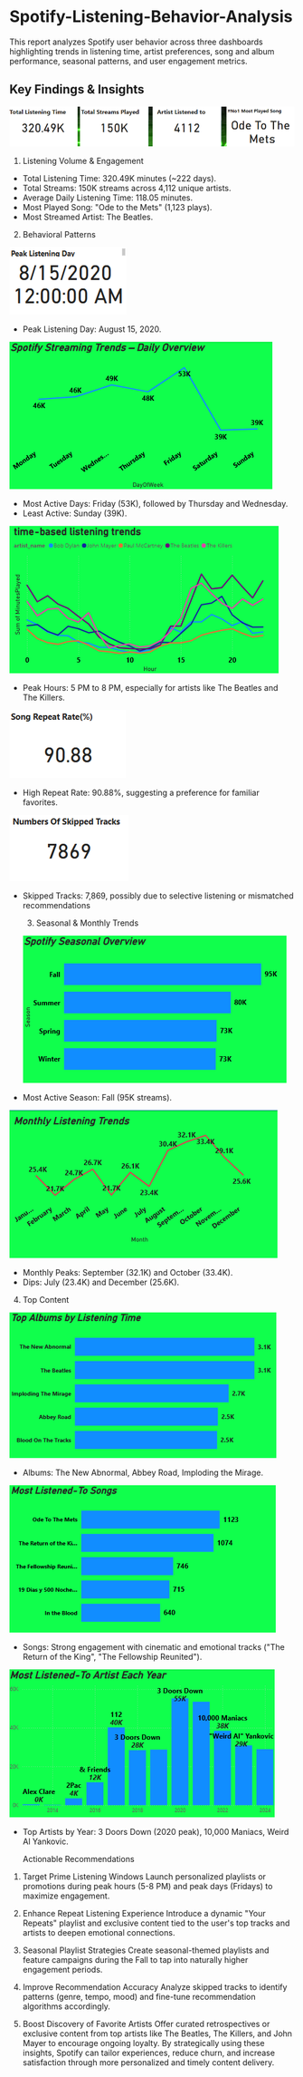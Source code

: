 # Spotify-Listening-Behavior-Analysis
This report analyzes Spotify user behavior across three dashboards highlighting trends in listening time, artist preferences, song and album performance, seasonal patterns, and user engagement metrics.

## Key Findings & Insights


![](https://github.com/Ani-Favour/Spotify-Listening-Behavior-Analysis/blob/main/Listening%20Volume%20%26%20Engagement.png)
1. Listening Volume & Engagement
 - Total Listening Time: 320.49K minutes (~222 days).
 - Total Streams: 150K streams across 4,112 unique artists.
 - Average Daily Listening Time: 118.05 minutes.
 - Most Played Song: "Ode to the Mets" (1,123 plays).
 - Most Streamed Artist: The Beatles.


   
2. Behavioral Patterns
 
 
 ![](https://github.com/Ani-Favour/Spotify-Listening-Behavior-Analysis/blob/main/Peak%20Listening%20Day.png)
 - Peak Listening Day: August 15, 2020.


![](https://github.com/Ani-Favour/Spotify-Listening-Behavior-Analysis/blob/main/Spotify%20Daily%20Overview-Trends.png)
 - Most Active Days: Friday (53K), followed by Thursday and Wednesday.
 - Least Active: Sunday (39K).



![](https://github.com/Ani-Favour/Spotify-Listening-Behavior-Analysis/blob/main/Time%20Based%20Trends.png)
 - Peak Hours: 5 PM to 8 PM, especially for artists like The Beatles and The Killers.

![](https://github.com/Ani-Favour/Spotify-Listening-Behavior-Analysis/blob/main/Song%20Repeat%20Rate(%25).png)
 - High Repeat Rate: 90.88%, suggesting a preference for familiar favorites.

  ![](https://github.com/Ani-Favour/Spotify-Listening-Behavior-Analysis/blob/main/Numbers%20of%20skipped%20Tracks.png)
 - Skipped Tracks: 7,869, possibly due to selective listening or mismatched recommendations

   3. Seasonal & Monthly Trends
  




   ![](https://github.com/Ani-Favour/Spotify-Listening-Behavior-Analysis/blob/main/Seasonal%20Trends.png)
 - Most Active Season: Fall (95K streams).





![](https://github.com/Ani-Favour/Spotify-Listening-Behavior-Analysis/blob/main/Monthly%20Listening%20Trend.png)
 - Monthly Peaks: September (32.1K) and October (33.4K).
 - Dips: July (23.4K) and December (25.6K).




4. Top Content




 ![](https://github.com/Ani-Favour/Spotify-Listening-Behavior-Analysis/blob/main/Top%20Albums%20By%20Listening%20Time.png)
 - Albums: The New Abnormal, Abbey Road, Imploding the Mirage.



 ![](https://github.com/Ani-Favour/Spotify-Listening-Behavior-Analysis/blob/main/Most%20Listened%20to%20song.png)
 - Songs: Strong engagement with cinematic and emotional tracks ("The Return of the King", "The
Fellowship Reunited").




![](https://github.com/Ani-Favour/Spotify-Listening-Behavior-Analysis/blob/main/Most%20Listened%20to%20Artist%20Each%20Year.png)
 - Top Artists by Year: 3 Doors Down (2020 peak), 10,000 Maniacs, Weird Al Yankovic.

   Actionable Recommendations
1. Target Prime Listening Windows
 Launch personalized playlists or promotions during peak hours (5-8 PM) and peak days (Fridays)
to maximize engagement.
2. Enhance Repeat Listening Experience
 Introduce a dynamic "Your Repeats" playlist and exclusive content tied to the user's top tracks and
artists to deepen emotional connections.
3. Seasonal Playlist Strategies
 Create seasonal-themed playlists and feature campaigns during the Fall to tap into naturally
higher engagement periods.
4. Improve Recommendation Accuracy
  Analyze skipped tracks to identify patterns (genre, tempo, mood) and fine-tune recommendation
algorithms accordingly.


5. Boost Discovery of Favorite Artists
 Offer curated retrospectives or exclusive content from top artists like The Beatles, The Killers, and
John Mayer to encourage ongoing loyalty.
By strategically using these insights, Spotify can tailor experiences, reduce churn, and increase
satisfaction through more personalized and timely content delivery.
